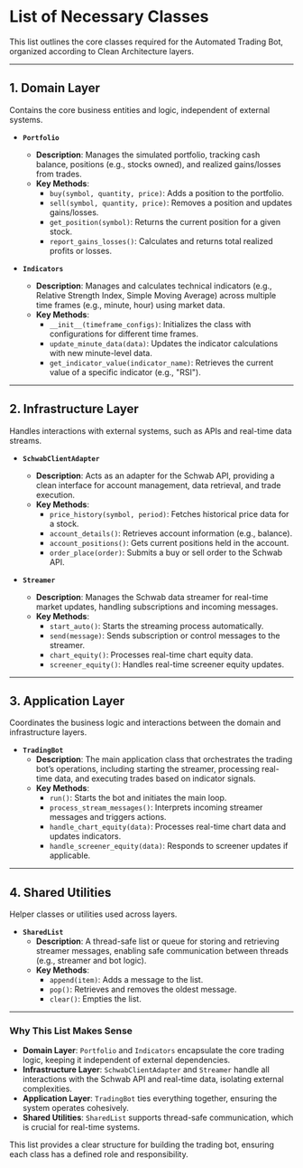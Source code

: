 # List of Necessary Classes

This list outlines the core classes required for the Automated Trading Bot, organized according to Clean Architecture layers.

---

## 1. Domain Layer
Contains the core business entities and logic, independent of external systems.

- **`Portfolio`**
  - **Description**: Manages the simulated portfolio, tracking cash balance, positions (e.g., stocks owned), and realized gains/losses from trades.
  - **Key Methods**:
    - `buy(symbol, quantity, price)`: Adds a position to the portfolio.
    - `sell(symbol, quantity, price)`: Removes a position and updates gains/losses.
    - `get_position(symbol)`: Returns the current position for a given stock.
    - `report_gains_losses()`: Calculates and returns total realized profits or losses.

- **`Indicators`**
  - **Description**: Manages and calculates technical indicators (e.g., Relative Strength Index, Simple Moving Average) across multiple time frames (e.g., minute, hour) using market data.
  - **Key Methods**:
    - `__init__(timeframe_configs)`: Initializes the class with configurations for different time frames.
    - `update_minute_data(data)`: Updates the indicator calculations with new minute-level data.
    - `get_indicator_value(indicator_name)`: Retrieves the current value of a specific indicator (e.g., "RSI").

---

## 2. Infrastructure Layer
Handles interactions with external systems, such as APIs and real-time data streams.

- **`SchwabClientAdapter`**
  - **Description**: Acts as an adapter for the Schwab API, providing a clean interface for account management, data retrieval, and trade execution.
  - **Key Methods**:
    - `price_history(symbol, period)`: Fetches historical price data for a stock.
    - `account_details()`: Retrieves account information (e.g., balance).
    - `account_positions()`: Gets current positions held in the account.
    - `order_place(order)`: Submits a buy or sell order to the Schwab API.

- **`Streamer`**
  - **Description**: Manages the Schwab data streamer for real-time market updates, handling subscriptions and incoming messages.
  - **Key Methods**:
    - `start_auto()`: Starts the streaming process automatically.
    - `send(message)`: Sends subscription or control messages to the streamer.
    - `chart_equity()`: Processes real-time chart equity data.
    - `screener_equity()`: Handles real-time screener equity updates.

---

## 3. Application Layer
Coordinates the business logic and interactions between the domain and infrastructure layers.

- **`TradingBot`**
  - **Description**: The main application class that orchestrates the trading bot’s operations, including starting the streamer, processing real-time data, and executing trades based on indicator signals.
  - **Key Methods**:
    - `run()`: Starts the bot and initiates the main loop.
    - `process_stream_messages()`: Interprets incoming streamer messages and triggers actions.
    - `handle_chart_equity(data)`: Processes real-time chart data and updates indicators.
    - `handle_screener_equity(data)`: Responds to screener updates if applicable.

---

## 4. Shared Utilities
Helper classes or utilities used across layers.

- **`SharedList`**
  - **Description**: A thread-safe list or queue for storing and retrieving streamer messages, enabling safe communication between threads (e.g., streamer and bot logic).
  - **Key Methods**:
    - `append(item)`: Adds a message to the list.
    - `pop()`: Retrieves and removes the oldest message.
    - `clear()`: Empties the list.

---

### Why This List Makes Sense
- **Domain Layer**: `Portfolio` and `Indicators` encapsulate the core trading logic, keeping it independent of external dependencies.
- **Infrastructure Layer**: `SchwabClientAdapter` and `Streamer` handle all interactions with the Schwab API and real-time data, isolating external complexities.
- **Application Layer**: `TradingBot` ties everything together, ensuring the system operates cohesively.
- **Shared Utilities**: `SharedList` supports thread-safe communication, which is crucial for real-time systems.

This list provides a clear structure for building the trading bot, ensuring each class has a defined role and responsibility.
